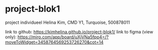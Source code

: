 # project-blok1

project individueel Helina Kim, CMD Y1, Turquoise, 500878011

link to github: https://kimhelina.github.io/project-blok1/
link to figma (view only): https://miro.com/app/board/uXjVNa5fpp4=/?moveToWidget=3458764569253726270&cot=14
